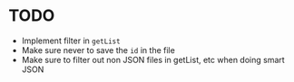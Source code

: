 # TODO

- Implement filter in `getList`
- Make sure never to save the `id` in the file
- Make sure to filter out non JSON files in getList, etc when doing smart JSON
